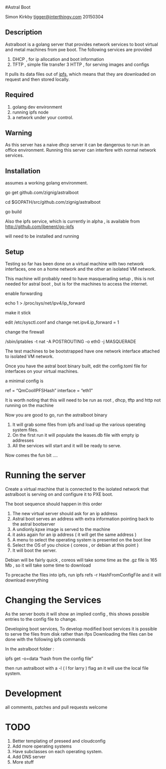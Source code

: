 #Astral Boot

Simon Kirkby 
tigger@interthingy.com
20150304

## Description 

Astralboot is a golang server that provides network services to boot virtual and metal machines from pxe boot.
The following services are provided

1. DHCP , for ip allocation and boot information
2. TFTP , simple file transfer
3  HTTP , for serving images and configs

It pulls its data files out of [ipfs](http://ipfs.io/), which means that they are downloaded on request and then stored locally.

## Required 

1. golang dev environment
2. running ipfs node
3. a network under your control.

## Warning

As this server has a naive dhcp server it can be dangerous to run in an office environment. Running this server can interfere with normal network services. 

## Installation

assumes a working golang environment.

go get github.com/zignig/astralboot

cd $GOPATH/src/github.com/zignig/astralboot

go build

Also the ipfs service, which is currently  in alpha , is available from http://github.com/jbenent/go-ipfs

will need to be installed and running 

## Setup 

Testing so far has been done on a virtual machine with two network interfaces, one on a home network and the other an isolated VM network.

This machine will probably need to have masquerading setup , this is not needed for astral boot , but is for the machines to access the internet.

enable forwarding 

echo 1 > /proc/sys/net/ipv4/ip_forward

make it stick 

edit /etc/sysctl.conf  and change  net.ipv4.ip_forward = 1

change the firewall 

/sbin/iptables -t nat -A POSTROUTING -o eth0 -j MASQUERADE

The test machines to be bootstrapped have one network interface attached to isolated VM network.

Once you have the astral boot binary built, edit the config.toml file for interfaces on your virtual machines.

a minimal config is

ref = “QmCoolIPFSHash”
interface = “eth1”

It is worth noting that this will need to be run as root , dhcp, tftp and http not running on the machine

Now you are good to go, run the astralboot binary

1. It will grab some files from ipfs and load up the various operating system files.
2. On the first run it will populate the leases.db file with empty ip addresses
3. All the services will start and it will be ready to serve.

Now comes the fun bit ....

# Running the server

Create a virtual machine that is connected to the isolated network that astralboot is serving on and configure it to PXE boot.

The boot sequence should happen in this order

1. The new virtual server should ask for an ip address
2. Astral boot serves an address with extra information pointing back to the astral bootserver
3. A undionly.kpxe image is served to the machine 
4. it asks again for an ip address ( it will get the same address )
5. A menu to select the operating system is presented on the boot line 
6. Select the OS of you choice ( coreos , or debian at this point )
7. It will boot the server.

Debian will be fairly quick , coreos will take some time as the .gz file is 165 Mb , so it will take some time to download 

To precache the files into ipfs, run  ipfs refs -r HashFromConfigFile and it will download everything

# Changing the Services

As the server boots it will show an implied config , this shows possible entries to the config file to change.

Developing boot services, To develop modified boot services it is possible to serve the files from disk rather than ifps 
Downloading the files can be done with the following ipfs commands

In the astralboot folder : 

ipfs get -o=data “hash from the config file”

then run astralboot with a -l ( l for larry ) flag an it will use the local file system.

# Development

all comments, patches and pull requests welcome

# TODO 

1. Better templating of preseed and cloudconfig
2. Add more operating systems
3. Have subclasses on each operating system.
4. Add DNS server 
5. More stuff


